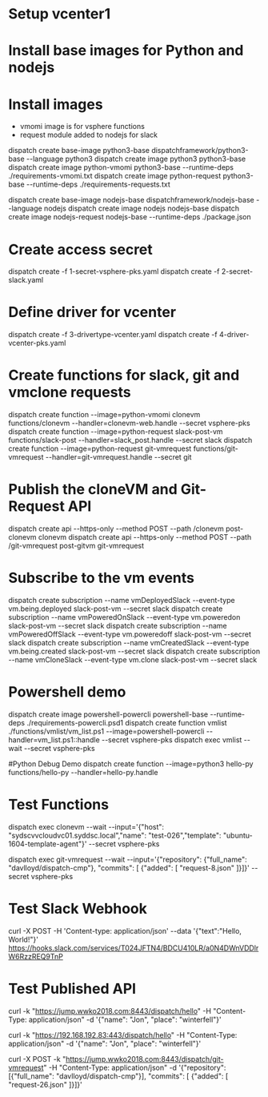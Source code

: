 # Setup vcenter1

# Install base images for Python and nodejs

# Install images
- vmomi image is for vsphere functions
- request module added to nodejs for slack

dispatch create base-image python3-base dispatchframework/python3-base --language python3
dispatch create image python3 python3-base
dispatch create image python-vmomi python3-base --runtime-deps ./requirements-vmomi.txt
dispatch create image python-request python3-base --runtime-deps ./requirements-requests.txt

dispatch create base-image nodejs-base dispatchframework/nodejs-base --language nodejs
dispatch create image nodejs nodejs-base
dispatch create image nodejs-request nodejs-base --runtime-deps ./package.json

# Create access secret
dispatch create -f 1-secret-vsphere-pks.yaml
dispatch create -f 2-secret-slack.yaml


# Define driver for vcenter
dispatch create -f 3-drivertype-vcenter.yaml
dispatch create -f 4-driver-vcenter-pks.yaml

# Create functions for slack, git and vmclone requests

dispatch create function --image=python-vmomi clonevm functions/clonevm --handler=clonevm-web.handle --secret vsphere-pks
dispatch create function --image=python-request slack-post-vm functions/slack-post --handler=slack_post.handle --secret slack
dispatch create function --image=python-request git-vmrequest functions/git-vmrequest --handler=git-vmrequest.handle --secret git

# Publish the cloneVM and Git-Request API

dispatch create api --https-only --method POST --path /clonevm post-clonevm clonevm
dispatch create api --https-only --method POST --path /git-vmrequest post-gitvm git-vmrequest

# Subscribe to the vm events

dispatch create subscription --name vmDeployedSlack --event-type vm.being.deployed slack-post-vm --secret slack
dispatch create subscription --name vmPoweredOnSlack --event-type vm.poweredon slack-post-vm --secret slack
dispatch create subscription --name vmPoweredOffSlack --event-type vm.poweredoff slack-post-vm --secret slack
dispatch create subscription --name vmCreatedSlack --event-type vm.being.created slack-post-vm --secret slack
dispatch create subscription --name vmCloneSlack --event-type vm.clone slack-post-vm  --secret slack


# Powershell demo

dispatch create image powershell-powercli powershell-base --runtime-deps ./requirements-powercli.psd1
dispatch create function vmlist ./functions/vmlist/vm_list.ps1 --image=powershell-powercli --handler=vm_list.ps1::handle --secret vsphere-pks
dispatch exec vmlist --wait --secret vsphere-pks


#Python Debug Demo
dispatch create function --image=python3 hello-py functions/hello-py --handler=hello-py.handle

# Test Functions

dispatch exec clonevm --wait --input='{"host": "sydscvvcloudvc01.syddsc.local","name": "test-026","template": "ubuntu-1604-template-agent"}' --secret vsphere-pks

dispatch exec git-vmrequest --wait --input='{"repository": {"full_name": "davlloyd/dispatch-cmp"}, "commits": [ {"added": [ "request-8.json" ]}]}' --secret vsphere-pks


# Test Slack Webhook


curl -X POST -H 'Content-type: application/json' --data '{"text":"Hello, World!"}' https://hooks.slack.com/services/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

# Test Published API

curl -k "https://jump.wwko2018.com:8443/dispatch/hello" -H "Content-Type: application/json" -d '{"name": "Jon", "place": "winterfell"}'

curl -k "https://192.168.192.83:443/dispatch/hello" -H "Content-Type: application/json" -d '{"name": "Jon", "place": "winterfell"}'


curl -X POST -k "https://jump.wwko2018.com:8443/dispatch/git-vmrequest" -H "Content-Type: application/json" -d '{"repository": [{"full_name": "davlloyd/dispatch-cmp"}], "commits": [ {"added": [ "request-26.json" ]}]}'

